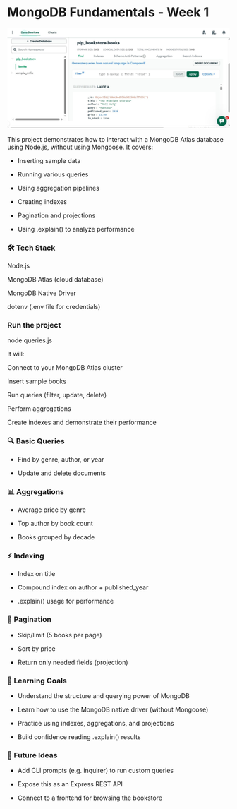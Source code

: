 # MongoDB Fundamentals - Week 1

![Database screenshot](images/databasedb.jpg)

This project demonstrates how to interact with a MongoDB Atlas database using Node.js, without using Mongoose. It covers:

- Inserting sample data

- Running various queries

- Using aggregation pipelines

- Creating indexes

- Pagination and projections

- Using .explain() to analyze performance

### 🛠️ Tech Stack

Node.js

MongoDB Atlas (cloud database)

MongoDB Native Driver

dotenv (.env file for credentials)

### Run the project

node queries.js

It will:

Connect to your MongoDB Atlas cluster

Insert sample books

Run queries (filter, update, delete)

Perform aggregations

Create indexes and demonstrate their performance

### 🔍 Basic Queries

- Find by genre, author, or year

- Update and delete documents

### 📊 Aggregations

- Average price by genre

- Top author by book count

- Books grouped by decade

### ⚡ Indexing

- Index on title

- Compound index on author + published_year

- .explain() usage for performance

### 📄 Pagination

- Skip/limit (5 books per page)

- Sort by price

- Return only needed fields (projection)

### 🧠 Learning Goals

- Understand the structure and querying power of MongoDB

- Learn how to use the MongoDB native driver (without Mongoose)

- Practice using indexes, aggregations, and projections

- Build confidence reading .explain() results

### 📌 Future Ideas

- Add CLI prompts (e.g. inquirer) to run custom queries

- Expose this as an Express REST API

- Connect to a frontend for browsing the bookstore
